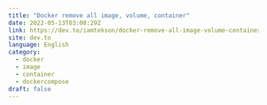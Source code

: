 ```yaml
---
title: "Docker remove all image, volume, container"
date: 2022-05-13T03:08:29Z
link: https://dev.to/iamtekson/docker-remove-all-image-volume-container-3j54?utm_medium=RSS&utm_source=news.12bit.vn
site: dev.to
language: English
category:
  - docker
  - image
  - container
  - dockercompose
draft: false
---
```

